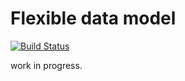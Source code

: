 Flexible data model
===================

[![Build Status](https://travis-ci.org/viliamkopecky/model.svg?branch=master)](https://travis-ci.org/viliamkopecky/model)

work in progress.
